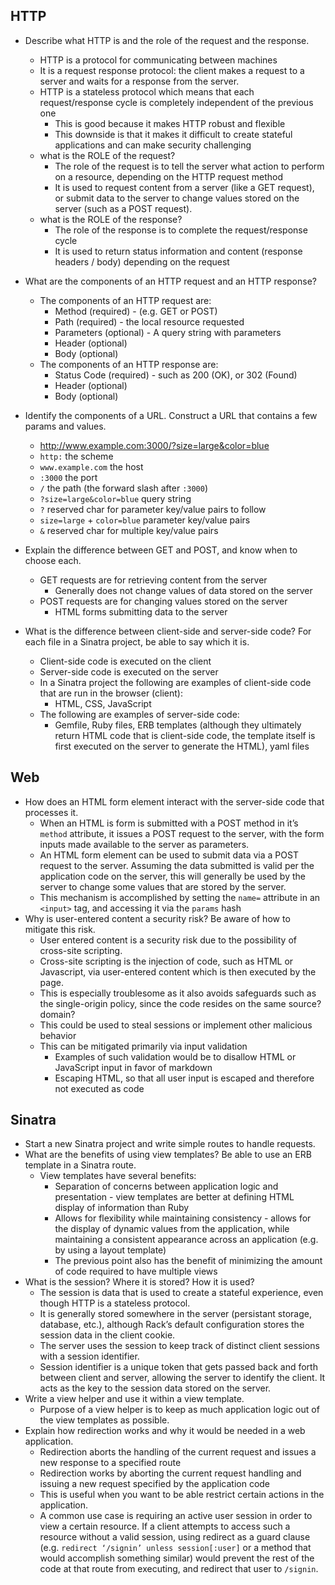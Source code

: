 ## HTTP

- Describe what HTTP is and the role of the request and the response.
	- HTTP is a protocol for communicating between machines
	- It is a request response protocol: the client makes a request to a server and waits for a response from the server.
	- HTTP is a stateless protocol which means that each request/response cycle is completely independent of the previous one
		- This is good because it makes HTTP robust and flexible
		- This downside is that it makes it difficult to create stateful applications and can make security challenging
	- what is the ROLE of the request?
		- The role of the request is to tell the server what action to perform on a resource, depending on the HTTP request method
		- It is used to request content from a server (like a GET request), or submit data to the server to change values stored on the server (such as a POST request).
	- what is the ROLE of the response?
		- The role of the response is to complete the request/response cycle
		- It is used to return status information and content (response headers / body) depending on the request
	
- What are the components of an HTTP request and an HTTP response?
	- The components of an HTTP request are:
		- Method (required) - (e.g. GET or POST)
		- Path (required) - the local resource requested
		- Parameters (optional) - A query string with parameters
		- Header (optional)
		- Body (optional)
	- The components of an HTTP response are:
		- Status Code (required) - such as 200 (OK), or 302 (Found)
		- Header (optional)
		- Body (optional)
- Identify the components of a URL. Construct a URL that contains a few params and values.
	- http://www.example.com:3000/?size=large&color=blue
	- `http:` the scheme
	- `www.example.com` the host
	- `:3000` the port
	- `/` the path (the forward slash after `:3000`)
	- `?size=large&color=blue` query string
	- `?` reserved char for parameter key/value pairs to follow
	- `size=large` + `color=blue` parameter key/value pairs
	- `&` reserved char for multiple key/value pairs
- Explain the difference between GET and POST, and know when to choose each.
	- GET requests are for retrieving content from the server
		- Generally does not change values of data stored on the server
	- POST requests are for changing values stored on the server
		- HTML forms submitting data to the server
- What is the difference between client-side and server-side code? For each file in a Sinatra project, be able to say which it is.
	- Client-side code is executed on the client
	- Server-side code is executed on the server
	- In a Sinatra project the following are examples of client-side code that are run in the browser (client):
		- HTML, CSS, JavaScript
	- The following are examples of server-side code:
		- Gemfile, Ruby files, ERB templates (although they ultimately return HTML code that is client-side code, the template itself is first executed on the server to generate the HTML), yaml files

## Web

- How does an HTML form element interact with the server-side code that processes it.
	- When an HTML is form is submitted with a POST method in it’s `method` attribute, it issues a POST request to the server, with the form inputs made available to the server as parameters.
	- An HTML form element can be used to submit data via a POST request to the server. Assuming the data submitted is valid per the application code on the server, this will generally be used by the server to change some values that are stored by the server.
	- This mechanism is accomplished by setting the `name=` attribute in an `<input>` tag, and accessing it via the `params` hash
- Why is user-entered content a security risk? Be aware of how to mitigate this risk.
	- User entered content is a security risk due to the possibility of cross-site scripting.
	- Cross-site scripting is the injection of code, such as HTML or Javascript, via user-entered content which is then executed by the page.
	- This is especially troublesome as it also avoids safeguards such as the single-origin policy, since the code resides on the same source? domain?
	- This could be used to steal sessions or implement other malicious behavior
	- This can be mitigated primarily via input validation
		- Examples of such validation would be to disallow HTML or JavaScript input in favor of markdown
		- Escaping HTML, so that all user input is escaped and therefore not executed as code

## Sinatra

- Start a new Sinatra project and write simple routes to handle requests.
- What are the benefits of using view templates? Be able to use an ERB template in a Sinatra route.
	- View templates have several benefits:
		- Separation of concerns between application logic and presentation - view templates are better at defining HTML display of information than Ruby
		- Allows for flexibility while maintaining consistency - allows for the display of dynamic values from the application, while maintaining a consistent appearance across an application (e.g. by using a layout template)
		- The previous point also has the benefit of minimizing the amount of code required to have multiple views
- What is the session? Where it is stored? How it is used?
	- The session is data that is used to create a stateful experience, even though HTTP is a stateless protocol. 
	- It is generally stored somewhere in the server (persistant storage, database, etc.), although Rack’s default configuration stores the session data in the client cookie. 
	- The server uses the session to keep track of distinct client sessions with a session identifier. 
	- Session identifier is a unique token that gets passed back and forth between client and server, allowing the server to identify the client. It acts as the key to the session data stored on the server.
- Write a view helper and use it within a view template.
	- Purpose of a view helper is to keep as much application logic out of the view templates as possible.
- Explain how redirection works and why it would be needed in a web application.
	- Redirection aborts the handling of the current request and issues a new response to a specified route
	- Redirection works by aborting the current request handling and issuing a new request specified by the application code
	- This is useful when you want to be able restrict certain actions in the application.
	- A common use case is requiring an active user session in order to view a certain resource. If a client attempts to access such a resource without a valid session, using redirect as a guard clause (e.g. `redirect ‘/signin’ unless session[:user]` or a method that would accomplish something similar) would prevent the rest of the code at that route from executing, and redirect that user to `/signin`.